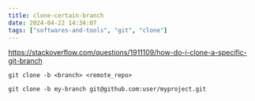 ```yaml
---
title: clone-certain-branch
date: 2024-04-22 14:34:07
tags: ["softwares-and-tools", "git", "clone"]
---
```

https://stackoverflow.com/questions/1911109/how-do-i-clone-a-specific-git-branch

```
git clone -b <branch> <remote_repo>

git clone -b my-branch git@github.com:user/myproject.git
```


